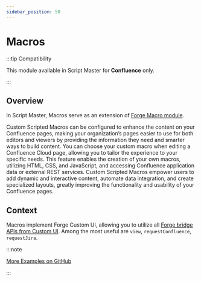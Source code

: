 ```yaml
---
sidebar_position: 50
---
```


# Macros

:::tip Compatibility

This module available in Script Master for **Confluence** only.

:::


## Overview 

In Script Master, Macros serve as an extension of [Forge Macro module](https://developer.atlassian.com/platform/forge/manifest-reference/modules/macro/).

Custom Scripted Macros can be configured to enhance the content on your Confluence pages, making your organization’s pages easier to use for both editors and viewers by providing the information they need and smarter ways to build content. You can choose your custom macro when editing a Confluence Cloud page, allowing you to tailor the experience to your specific needs. This feature enables the creation of your own macros, utilizing HTML, CSS, and JavaScript, and accessing Confluence application data or external REST services. Custom Scripted Macros empower users to add dynamic and interactive content, automate data integration, and create specialized layouts, greatly improving the functionality and usability of your Confluence pages.


## Context

Macros implement Forge Custom UI, allowing you to utilize all [Forge bridge APIs from Custom UI](../forge-bridge-front.md). Among the most useful are `view`, `requestConfluence`, `requestJira`.


:::note

[More Examples on GitHub](https://github.com/kaisersoftapps/script-master)

:::

